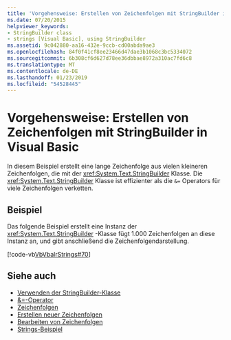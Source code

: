 ```yaml
---
title: 'Vorgehensweise: Erstellen von Zeichenfolgen mit StringBuilder in Visual Basic'
ms.date: 07/20/2015
helpviewer_keywords:
- StringBuilder class
- strings [Visual Basic], using StringBuilder
ms.assetid: 9c042880-aa16-432e-9ccb-cd00abda9ae3
ms.openlocfilehash: 84f0f41cf8ee23466d47dae3b1068c3bc5334072
ms.sourcegitcommit: 6b308cf6d627d78ee36dbbae8972a310ac7fd6c8
ms.translationtype: MT
ms.contentlocale: de-DE
ms.lasthandoff: 01/23/2019
ms.locfileid: "54528445"
---
```

# <a name="how-to-create-strings-using-a-stringbuilder-in-visual-basic"></a>Vorgehensweise: Erstellen von Zeichenfolgen mit StringBuilder in Visual Basic
In diesem Beispiel erstellt eine lange Zeichenfolge aus vielen kleineren Zeichenfolgen, die mit der <xref:System.Text.StringBuilder> Klasse. Die <xref:System.Text.StringBuilder> Klasse ist effizienter als die `&=` Operators für viele Zeichenfolgen verketten.  
  
## <a name="example"></a>Beispiel  
 Das folgende Beispiel erstellt eine Instanz der <xref:System.Text.StringBuilder> -Klasse fügt 1.000 Zeichenfolgen an diese Instanz an, und gibt anschließend die Zeichenfolgendarstellung.  
  
 [!code-vb[VbVbalrStrings#70](../../../../visual-basic/language-reference/functions/codesnippet/VisualBasic/how-to-create-strings-using-a-stringbuilder_1.vb)]  
  
## <a name="see-also"></a>Siehe auch
- [Verwenden der StringBuilder-Klasse](../../../../standard/base-types/stringbuilder.md)
- [&=-Operator](../../../../visual-basic/language-reference/operators/and-assignment-operator.md)
- [Zeichenfolgen](../../../../visual-basic/programming-guide/language-features/strings/index.md)
- [Erstellen neuer Zeichenfolgen](../../../../standard/base-types/creating-new.md)
- [Bearbeiten von Zeichenfolgen](../../../../standard/base-types/manipulating-strings.md)
- [Strings-Beispiel](https://msdn.microsoft.com/library/be9e82a3-dc95-4aaa-9396-61b66e467e02(v=vs.100))
